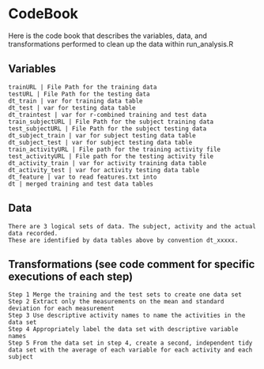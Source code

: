 # CodeBook

Here is the code book that describes the variables, data, and transformations performed to clean up the data within run_analysis.R

## Variables

    trainURL | File Path for the training data
    testURL | File Path for the testing data
    dt_train | var for training data table
    dt_test | var for testing data table
    dt_traintest | var for r-combined training and test data
    train_subjectURL | File Path for the subject training data
    test_subjectURL | File Path for the subject testing data
    dt_subject_train | var for subject testing data table
    dt_subject_test | var for subject testing data table
    train_activityURL | File path for the training activity file
    test_activityURL | File path for the testing activity file
    dt_activity_train | var for activity training data table
    dt_activity_test | var for activity testing data table
    dt_feature | var to read features.txt into
    dt | merged training and test data tables

## Data

    There are 3 logical sets of data. The subject, activity and the actual data recorded.
    These are identified by data tables above by convention dt_xxxxx.

## Transformations (see code comment for specific executions of each step)

    Step 1 Merge the training and the test sets to create one data set
    Step 2 Extract only the measurements on the mean and standard deviation for each measurement
    Step 3 Use descriptive activity names to name the activities in the data set
    Step 4 Appropriately label the data set with descriptive variable names
    Step 5 From the data set in step 4, create a second, independent tidy data set with the average of each variable for each activity and each subject
